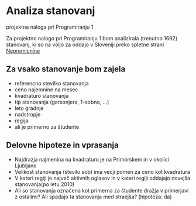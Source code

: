 # Analiza stanovanj
projektna naloga pri Programiranju 1

Za projektno nalogo pri Programiranju 1 bom analizirala (trenutno 1692) stanovanj, ki so na voljo za oddajo v Sloveniji preko spletne strani [Nepremicnine](https://www.nepremicnine.net/)

## Za vsako stanovanje bom zajela
* referencno stevilko stanovanja
* ceno najemnine na mesec
* kvadraturo stanovanja
* tip stanovanja (garsonjera, 1-sobno, ...)
* leto gradnje
* nadstropje
* regija
* ali je primerno za študente

## Delovne hipoteze in vprasanja
* Najdrazja najmenina na kvadraturo je na Primorskem in v okolici Ljubljane
* Velikost stanovanja (stevilo sob) ima vecji pomen za ceno kot kvadratura
* V kateri regiji je največ aktivnih oglasov in v kateri regiji oddajajo novejša stanovanja(po letu 2010)
* Ali so stanovanja označena kot primerna za študente dražja v primerjavi z ostalimi? Ali spadajo ta stanovanja med straejša? (hipoteza: da)
